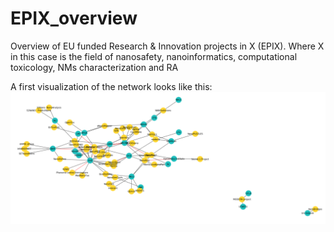 # EPIX_overview
Overview of EU funded Research &amp; Innovation projects in X (EPIX). Where X in this case is the field of nanosafety, nanoinformatics, computational toxicology, NMs characterization and RA

A first visualization of the network looks like this:
![](First_vis_network.png)
